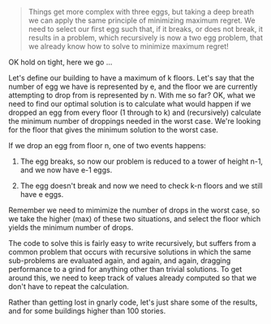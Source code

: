 ﻿> Things get more complex with three eggs, but taking a deep breath we can apply the same principle of minimizing maximum regret. 
We need to select our first egg such that, if it breaks, or does not break, it results in a problem, which recursively is now a two egg problem, that we already know how to solve to minimize maximum
 regret!

OK hold on tight, here we go …

Let's define our building to have a maximum of k floors. 
Let's say that the number of egg we have is represented by e, and the floor we are currently attempting to drop from is represented by n. With me so far? 
OK, what we need to find our optimal solution is to calculate what would happen if we dropped an egg from every floor (1 through to k) and 
(recursively) calculate the minimum number of droppings needed in the worst case. We're looking for the floor that gives the minimum solution to the worst case.

If we drop an egg from floor n, one of two events happens:

1) The egg breaks, so now our problem is reduced to a tower of height n-1, and we now have e-1 eggs.

2) The egg doesn't break and now we need to check k-n floors and we still have e eggs.

Remember we need to mimimize the number of drops in the worst case, so we take the higher (max) of these two situations, and select the floor which yields the minimum number of drops.

The code to solve this is fairly easy to write recursively, but suffers from a common problem that occurs with recursive solutions in which the same sub-problems are evaluated again, and again,
 and again, dragging performance to a grind for anything other than trivial solutions.
 To get around this, we need to keep track of values already computed so that we don't have to repeat the calculation.

Rather than getting lost in gnarly code, let's just share some of the results, and for some buildings higher than 100 stories.
